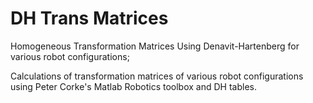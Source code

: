 # DH Trans Matrices
Homogeneous Transformation Matrices Using Denavit-Hartenberg for various robot configurations;

Calculations of transformation matrices of various robot configurations using Peter Corke's Matlab Robotics toolbox and DH tables.
